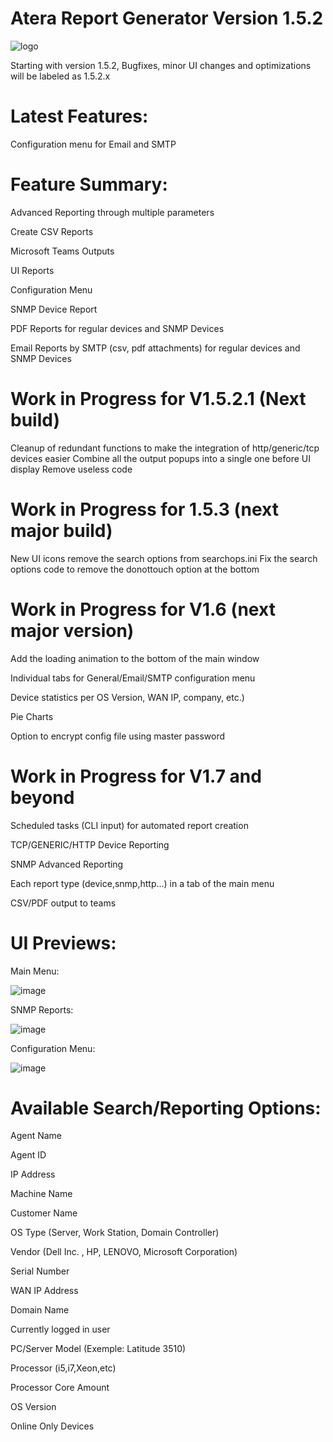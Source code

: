 # Atera Report Generator Version 1.5.2
![logo](https://github.com/infovirtuel/Atera-Report-Generator/assets/134888924/d1613878-09f1-49d7-a207-8c77a85c4cdf)

Starting with version 1.5.2,
Bugfixes, minor UI changes and optimizations
will be labeled as 1.5.2.x

#  Latest Features:

Configuration menu for Email and SMTP


# Feature Summary:

Advanced Reporting through multiple parameters

Create CSV Reports

Microsoft Teams Outputs

UI Reports

Configuration Menu

SNMP Device Report

PDF Reports for regular devices and SNMP Devices

Email Reports by SMTP (csv, pdf attachments) for regular devices and SNMP Devices


# Work in Progress for V1.5.2.1 (Next build)
Cleanup of redundant functions to make the integration of http/generic/tcp devices easier
Combine all the output popups into a single one before UI display
Remove useless code



# Work in Progress for 1.5.3 (next major build)

New UI icons
remove the search options from searchops.ini
Fix the search options code to remove the donottouch option
at the bottom



# Work in Progress for V1.6 (next major version)


Add the loading animation to the bottom of the main window

Individual tabs for General/Email/SMTP configuration menu

Device statistics per OS Version, WAN IP, company, etc.)

Pie Charts

Option to encrypt config file using master password


# Work in Progress for V1.7 and beyond

Scheduled tasks (CLI input) for automated report creation

TCP/GENERIC/HTTP Device Reporting

SNMP Advanced Reporting

Each report type (device,snmp,http...) in a tab of the main menu

CSV/PDF output to teams

# UI Previews:

Main Menu:

![image](https://github.com/infovirtuel/Atera-Report-Generator/assets/134888924/38c2a76c-7625-4bd7-a531-70319bb3a0ad)


SNMP Reports:

![image](https://github.com/infovirtuel/Atera-Report-Generator/assets/134888924/42f4b61f-4e59-4aca-a99a-52ad6c5594d1)


Configuration Menu:

![image](https://github.com/infovirtuel/Atera-Report-Generator/assets/134888924/ffecee06-65e4-4f5d-b4fc-562efb9f5cfa)



# Available Search/Reporting Options:

Agent Name

Agent ID

IP Address

Machine Name

Customer Name

OS Type (Server, Work Station, Domain Controller)

Vendor (Dell Inc. , HP, LENOVO, Microsoft Corporation)

Serial Number

WAN IP Address

Domain Name

Currently logged in user

PC/Server Model (Exemple: Latitude 3510)

Processor (i5,i7,Xeon,etc)

Processor Core Amount 

OS Version

Online Only Devices
